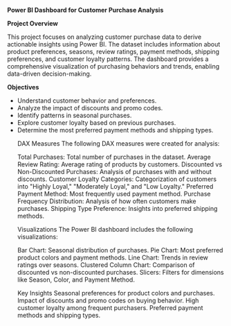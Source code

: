 <b>Power BI Dashboard for Customer Purchase Analysis</b> <br>

<b>Project Overview</b><br>

This project focuses on analyzing customer purchase data to derive actionable insights using Power BI. The dataset includes information about product preferences, seasons, review ratings, payment methods, shipping preferences, and customer loyalty patterns. The dashboard provides a comprehensive visualization of purchasing behaviors and trends, enabling data-driven decision-making.

<b>Objectives</b><br>
<ul>
  <li>Understand customer behavior and preferences.</li>
 <li>Analyze the impact of discounts and promo codes.</li>
  <li>Identify patterns in seasonal purchases.</li>
<li>Explore customer loyalty based on previous purchases.</li> 
  <li>Determine the most preferred payment methods and shipping types.
</li>

DAX Measures
The following DAX measures were created for analysis:

Total Purchases: Total number of purchases in the dataset.
Average Review Rating: Average rating of products by customers.
Discounted vs Non-Discounted Purchases: Analysis of purchases with and without discounts.
Customer Loyalty Categories: Categorization of customers into "Highly Loyal," "Moderately Loyal," and "Low Loyalty."
Preferred Payment Method: Most frequently used payment method.
Purchase Frequency Distribution: Analysis of how often customers make purchases.
Shipping Type Preference: Insights into preferred shipping methods.




Visualizations
The Power BI dashboard includes the following visualizations:

Bar Chart: Seasonal distribution of purchases.
Pie Chart: Most preferred product colors and payment methods.
Line Chart: Trends in review ratings over seasons.
Clustered Column Chart: Comparison of discounted vs non-discounted purchases.
Slicers: Filters for dimensions like Season, Color, and Payment Method.


Key Insights
Seasonal preferences for product colors and purchases.
Impact of discounts and promo codes on buying behavior.
High customer loyalty among frequent purchasers.
Preferred payment methods and shipping types.
